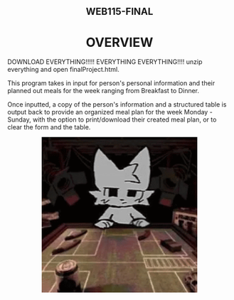 <h2 align="center">
WEB115-FINAL
</h2>

<h1 align="center">
OVERVIEW
</h1>

DOWNLOAD EVERYTHING!!!!! EVERYTHING EVERYTHING!!!! unzip everything and open finalProject.html.

This program takes in input for person's personal information and their planned out meals for the week ranging from Breakfast to Dinner.

Once inputted, a copy of the person's information and a structured table is output back to provide an organized meal plan for the week Monday - Sunday, with the option to print/download their created meal plan, or to clear the form and the table.

<p align="center">  
    <img width="350" height="350" src="furry-boykisser.gif">
</p>
